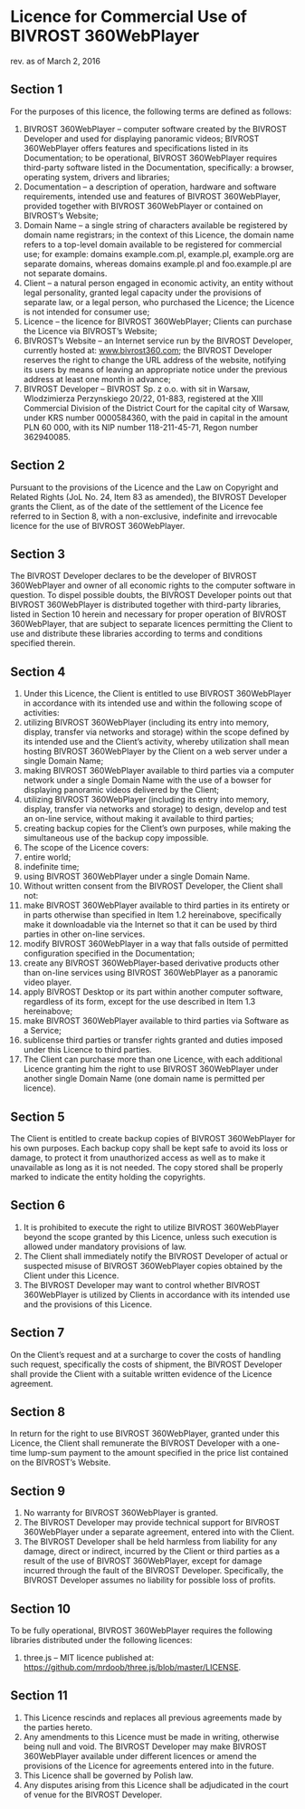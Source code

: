 Licence for Commercial Use of BIVROST 360WebPlayer
==================================================
rev. as of March 2, 2016


Section 1
---------

For the purposes of this licence, the following terms are defined as follows:
1.	BIVROST 360WebPlayer – computer software created by the BIVROST Developer and used for displaying panoramic videos; BIVROST 360WebPlayer offers features and specifications listed in its Documentation; to be operational, BIVROST 360WebPlayer requires third-party software listed in the Documentation, specifically: a browser, operating system, drivers and libraries;
2.	Documentation – a description of operation, hardware and software requirements, intended use and features of BIVROST 360WebPlayer, provided together with BIVROST 360WebPlayer or contained on BIVROST’s Website;
3.	Domain Name – a single string of characters available be registered by domain name registrars; in the context of this Licence, the domain name refers to a top-level domain available to be registered for commercial use; for example: domains example.com.pl, example.pl, example.org are separate domains, whereas domains example.pl and foo.example.pl are not separate domains.
4.	Client – a natural person engaged in economic activity, an entity without legal personality, granted legal capacity under the provisions of separate law, or a legal person, who purchased the Licence; the Licence is not intended for consumer use;
5.	Licence – the licence for BIVROST 360WebPlayer; Clients can purchase the Licence via BIVROST’s Website;
6.	BIVROST’s Website – an Internet service run by the BIVROST Developer, currently hosted at: www.bivrost360.com; the BIVROST Developer reserves the right to change the URL address of the website, notifying its users by means of leaving an appropriate notice under the previous address at least one month in advance;
7.	BIVROST Developer – BIVROST Sp. z o.o. with sit in Warsaw, Wlodzimierza Perzynskiego 20/22, 01-883, registered at the XIII Commercial Division of the District Court for the capital city of Warsaw, under KRS number 0000584360, with the paid in capital in the amount PLN 60 000, with its NIP number 118-211-45-71, Regon number 362940085.


Section 2
---------

Pursuant to the provisions of the Licence and the Law on Copyright and Related Rights (JoL No. 24, Item 83 as amended), the BIVROST Developer grants the Client, as of the date of the settlement of the Licence fee referred to in Section 8, with a non-exclusive, indefinite and irrevocable licence for the use of BIVROST 360WebPlayer.


Section 3
---------

The BIVROST Developer declares to be the developer of BIVROST 360WebPlayer and owner of all economic rights to the computer software in question. To dispel possible doubts, the BIVROST Developer points out that BIVROST 360WebPlayer is distributed together with third-party libraries, listed in Section 10 herein and necessary for proper operation of BIVROST 360WebPlayer, that are subject to separate licences permitting the Client to use and distribute these libraries according to terms and conditions specified therein.


Section 4
---------

1.	Under this Licence, the Client is entitled to use BIVROST 360WebPlayer in accordance with its intended use and within the following scope of activities:
  1.	utilizing BIVROST 360WebPlayer (including its entry into memory, display, transfer via networks and storage) within the scope defined by its intended use and the Client’s activity, whereby utilization shall mean hosting BIVROST 360WebPlayer by the Client on a web server under a single Domain Name;
  2.	making BIVROST 360WebPlayer available to third parties via a computer network under a single Domain Name with the use of a bowser for displaying panoramic videos delivered by the Client;
  3.	utilizing BIVROST 360WebPlayer (including its entry into memory, display, transfer via networks and storage) to design, develop and test an on-line service, without making it available to third parties;
  4.	creating backup copies for the Client’s own purposes, while making the simultaneous use of the backup copy impossible.
2.	The scope of the Licence covers:
  1.	entire world;
  2.	indefinite time;
  3.	using BIVROST 360WebPlayer under a single Domain Name.
3.	Without written consent from the BIVROST Developer, the Client shall not:
  1.	make BIVROST 360WebPlayer available to third parties in its entirety or in parts otherwise than specified in Item 1.2 hereinabove, specifically make it downloadable via the Internet so that it can be used by third parties in other on-line services.
  2.	modify BIVROST 360WebPlayer in a way that falls outside of permitted configuration specified in the Documentation;
  3.	create any BIVROST 360WebPlayer-based derivative products other than on-line services using BIVROST 360WebPlayer as a panoramic video player.
  4.	apply BIVROST Desktop or its part within another computer software, regardless of its form, except for the use described in Item 1.3 hereinabove;
  5.	make BIVROST 360WebPlayer available to third parties via Software as a Service;
  6.	sublicense third parties or transfer rights granted and duties imposed under this Licence to third parties.
4.	The Client can purchase more than one Licence, with each additional Licence granting him the right to use BIVROST 360WebPlayer under another single Domain Name (one domain name is permitted per licence).


Section 5
---------

The Client is entitled to create backup copies of BIVROST 360WebPlayer for his own purposes. Each backup copy shall be kept safe to avoid its loss or damage, to protect it from unauthorized access as well as to make it unavailable as long as it is not needed. The copy stored shall be properly marked to indicate the entity holding the copyrights.


Section 6
---------

1.	It is prohibited to execute the right to utilize BIVROST 360WebPlayer beyond the scope granted by this Licence, unless such execution is allowed under mandatory provisions of law.
2.	The Client shall immediately notify the BIVROST Developer of actual or suspected misuse of BIVROST 360WebPlayer copies obtained by the Client under this Licence.
3.	The BIVROST Developer may want to control whether BIVROST 360WebPlayer is utilized by Clients in accordance with its intended use and the provisions of this Licence.


Section 7
---------

On the Client’s request and at a surcharge to cover the costs of handling such request, specifically the costs of shipment, the BIVROST Developer shall provide the Client with a suitable written evidence of the Licence agreement.


Section 8
---------

In return for the right to use BIVROST 360WebPlayer, granted under this Licence, the Client shall remunerate the BIVROST Developer with a one-time lump-sum payment to the amount specified in the price list contained on the BIVROST’s Website.


Section 9
---------

1.	No warranty for BIVROST 360WebPlayer is granted.
2.	The BIVROST Developer may provide technical support for BIVROST 360WebPlayer under a separate agreement, entered into with the Client.
3.	The BIVROST Developer shall be held harmless from liability for any damage, direct or indirect, incurred by the Client or third parties as a result of the use of BIVROST 360WebPlayer, except for damage incurred through the fault of the BIVROST Developer. Specifically, the BIVROST Developer assumes no liability for possible loss of profits.


Section 10
----------

To be fully operational, BIVROST 360WebPlayer requires the following libraries distributed under the following licences:
1.	three.js – MIT licence published at: https://github.com/mrdoob/three.js/blob/master/LICENSE.


Section 11
----------

1.	This Licence rescinds and replaces all previous agreements made by the parties hereto.
2.	Any amendments to this Licence must be made in writing, otherwise being null and void. The BIVROST Developer may make BIVROST 360WebPlayer available under different licences or amend the provisions of the Licence for agreements entered into in the future.
3.	This Licence shall be governed by Polish law.
4.	Any disputes arising from this Licence shall be adjudicated in the court of venue for the BIVROST Developer.
